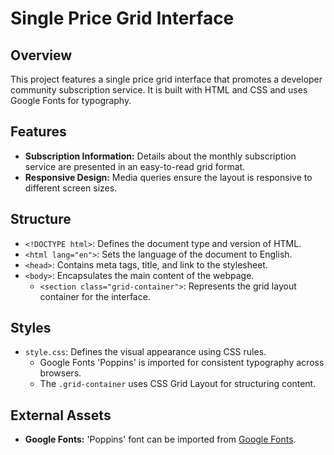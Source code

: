 # Single Price Grid Interface

## Overview
This project features a single price grid interface that promotes a developer community subscription service. It is built with HTML and CSS and uses Google Fonts for typography.

## Features
- **Subscription Information:** Details about the monthly subscription service are presented in an easy-to-read grid format.
- **Responsive Design:** Media queries ensure the layout is responsive to different screen sizes.

## Structure
- `<!DOCTYPE html>`: Defines the document type and version of HTML.
- `<html lang="en">`: Sets the language of the document to English.
- `<head>`: Contains meta tags, title, and link to the stylesheet.
- `<body>`: Encapsulates the main content of the webpage.
  - `<section class="grid-container">`: Represents the grid layout container for the interface.

## Styles
- `style.css`: Defines the visual appearance using CSS rules.
  - Google Fonts 'Poppins' is imported for consistent typography across browsers.
  - The `.grid-container` uses CSS Grid Layout for structuring content.

## External Assets
- **Google Fonts:** 'Poppins' font can be imported from [Google Fonts](https://fonts.google.com/specimen/Poppins).


